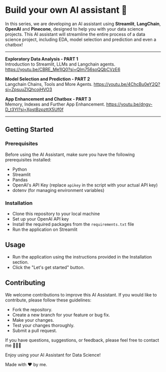 # Build your own AI assistant 🤖

In this series, we are developing an AI assistant using **Streamlit**, **LangChain**, **OpenAI** and **Pinecone**, designed to help you with your data science projects. This AI assistant will streamline the entire process of a data science project, including EDA, model selection and prediction and even a chatbox!

--- 

**Exploratory Data Analysis - PART 1** </br>
Introduction to Streamlit, LLMs and Langchain agents.
https://youtu.be/CBRE_Me1IQ0?si=QIm756soQQbCVzE6

**Model Selection and Prediction - PART 2** </br>
Langchain Chains, Tools and More Agents.
https://youtu.be/4ChcBu0eY2Q?si=ZpsuuZIQhcojHVO3

**App Enhancement and Chatbox - PART 3** </br>
Memory, Indexes and Further App Enhancement.
https://youtu.be/dngv-D_t3YI?si=XpstBzpzttX5Uf0f

---

## Getting Started

### Prerequisites

Before using the AI Assistant, make sure you have the following prerequisites installed:

- Python
- Streamlit
- Pandas
- OpenAI's API Key (replace `apikey` in the script with your actual API key)
- dotenv (for managing environment variables)

### Installation
- Clone this repository to your local machine
- Set up your OpenAI API key
- Install the required packages from the `requirements.txt` file
- Run the application on Streamlit

## Usage
- Run the application using the instructions provided in the Installation section.
- Click the "Let's get started" button.

## Contributing
We welcome contributions to improve this AI Assistant. If you would like to contribute, please follow these guidelines:

- Fork the repository.
- Create a new branch for your feature or bug fix.
- Make your changes.
- Test your changes thoroughly.
- Submit a pull request.


If you have questions, suggestions, or feedback, please feel free to contact me 👱🏻‍♀️

Enjoy using your AI Assistant for Data Science! 

Made with ❤️ by me.
